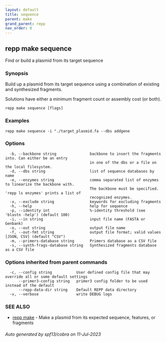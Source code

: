 ```yaml
---
layout: default
title: sequence
parent: make
grand_parent: repp
nav_order: 0
---
```

## repp make sequence

Find or build a plasmid from its target sequence

### Synopsis

Build up a plasmid from its target sequence using a combination of existing and
synthesized fragments.

Solutions have either a minimum fragment count or assembly cost (or both).

```
repp make sequence [flags]
```

### Examples

```
repp make sequence -i "./target_plasmid.fa --dbs addgene
```

### Options

```
  -b, --backbone string               backbone to insert the fragments into. Can either be an entry 
                                      in one of the dbs or a file on the local filesystem.
  -d, --dbs string                    list of sequence databases by name
  -e, --enzymes string                comma separated list of enzymes to linearize the backbone with.
                                      The backbone must be specified. 'repp ls enzymes' prints a list of
                                      recognized enzymes.
  -x, --exclude string                keywords for excluding fragments
  -h, --help                          help for sequence
  -p, --identity int                  %-identity threshold (see 'blastn -help') (default 100)
  -i, --in string                     input file name (FASTA or Genbank)
  -o, --out string                    output file name
  -f, --out-fmt string                output file format; valid values [JSON, CSV] (default "CSV")
  -m, --primers-database string       Primers database as a CSV file
  -s, --synth-frags-database string   Synthesized fragments database as a CSV file
```

### Options inherited from parent commands

```
  -c, --config string           User defined config file that may override all or some default settings
      --primer3-config string   primer3 config folder to be used instead of the default
      --repp-data-dir string    Default REPP data directory
  -v, --verbose                 write DEBUG logs
```

### SEE ALSO

* [repp make](repp_make)	 - Make a plasmid from its expected sequence, features, or fragments

###### Auto generated by spf13/cobra on 11-Jul-2023

